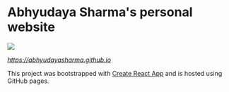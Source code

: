 # Abhyudaya Sharma's personal website

![](https://github.com/AbhyudayaSharma/abhyudayasharma.github.io/workflows/Website%20CD/badge.svg)

*https://abhyudayasharma.github.io*

This project was bootstrapped with [Create React App](https://github.com/facebook/create-react-app)
and is hosted using GitHub pages.
